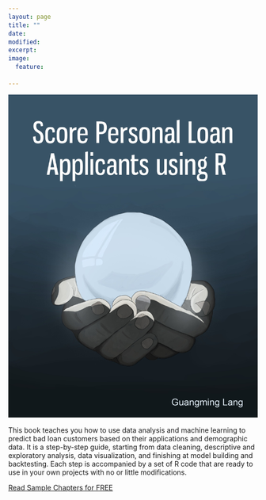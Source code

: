 ```yaml
---
layout: page
title: ""
date: 
modified:
excerpt:
image:
  feature:

---
```


[![](score-loan-applicants.jpg)](https://leanpub.com/scorepersonalloanapplicantsusingr)

This book teaches you how to use data analysis and machine learning to predict bad loan customers based on their applications and demographic data. It is a step-by-step guide, starting from data cleaning, descriptive and exploratory analysis, data visualization, and finishing at model building and backtesting. Each step is accompanied by a set of R code that are ready to use in your own projects with no or little modifications.

[Read Sample Chapters for FREE](https://leanpub.com/scorepersonalloanapplicantsusingr/read)